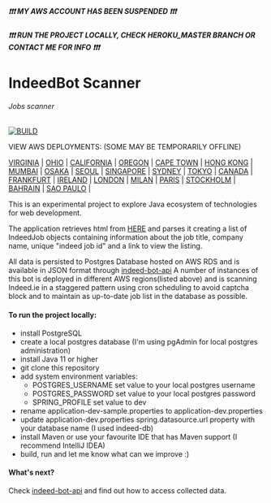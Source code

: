 ##### :exclamation::exclamation::exclamation: MY AWS ACCOUNT HAS BEEN SUSPENDED :exclamation::exclamation::exclamation:
##### :exclamation::exclamation::exclamation: RUN THE PROJECT LOCALLY, CHECK HEROKU_MASTER BRANCH OR CONTACT ME FOR INFO :exclamation::exclamation::exclamation:

# IndeedBot Scanner
###### Jobs scanner

[![BUILD](https://github.com/AdamWandoch/indeed-bot/workflows/BUILD/badge.svg)](https://github.com/AdamWandoch/indeed-bot/actions/workflows/maven.yml)

VIEW AWS DEPLOYMENTS: (SOME MAY BE TEMPORARILY OFFLINE)

[VIRGINIA](http://indeedbotvirginia-env.eba-4sf63gic.us-east-1.elasticbeanstalk.com/) | 
[OHIO](http://indeedbotohio-env.eba-niszmpdp.us-east-2.elasticbeanstalk.com/) | 
[CALIFORNIA](http://indeedbotcalifornia-env.eba-mhqpsqdy.us-west-1.elasticbeanstalk.com/) |
[OREGON](http://indeedbotoregon-env.eba-daaqgedz.us-west-2.elasticbeanstalk.com/) |
[CAPE TOWN](http://indeedbotcapetown-env.eba-md74kpmh.af-south-1.elasticbeanstalk.com/) |
[HONG KONG](http://indeedbothongkong-env.eba-swjz6jbt.ap-east-1.elasticbeanstalk.com/) |
[MUMBAI](http://indeedbotmumbai-env.eba-k83bwiia.ap-south-1.elasticbeanstalk.com/) |
[OSAKA](http://indeedbotosaka-env.eba-7cpbujbn.ap-northeast-3.elasticbeanstalk.com/) |
[SEOUL](http://indeedbotseoul-env.eba-e5uicp37.ap-northeast-2.elasticbeanstalk.com/) |
[SINGAPORE](http://indeedbotsingapore-env.eba-5m52rter.ap-southeast-1.elasticbeanstalk.com/) |
[SYDNEY](http://indeedbotsydney-env.eba-rp7xuxxm.ap-southeast-2.elasticbeanstalk.com/) |
[TOKYO](http://indeedbottokyo-env.eba-xmsejbh8.ap-northeast-1.elasticbeanstalk.com/) |
[CANADA](http://indeedbotcanada-env.eba-jxu6x6ue.ca-central-1.elasticbeanstalk.com/) |
[FRANKFURT](http://indeedbotfrankfurt-env.eba-qpbqcwxw.eu-central-1.elasticbeanstalk.com/) |
[IRELAND](http://indeedbotireland-env.eba-cckhqftf.eu-west-1.elasticbeanstalk.com/) |
[LONDON](http://indeedbotlondon-env.eba-cevpj4x9.eu-west-2.elasticbeanstalk.com/) |
[MILAN](http://indeedbotmilan-env.eba-emvxupbh.eu-south-1.elasticbeanstalk.com/) |
[PARIS](http://indeedbotparis-env.eba-qdcmu7p2.eu-west-3.elasticbeanstalk.com/) |
[STOCKHOLM](http://indeedbotstockholm-env.eba-y6zw9bvv.eu-north-1.elasticbeanstalk.com/) |
[BAHRAIN](http://indeedbotbahrain-env.eba-tzhqvrds.me-south-1.elasticbeanstalk.com/) |
[SAO PAULO](http://indeedbotsaopaulo-env.eba-3kg9h3bq.sa-east-1.elasticbeanstalk.com/) |

This is an experimental project to explore Java ecosystem of technologies for web development.

The application retrieves html from [HERE](https://ie.indeed.com/jobs?q=software&l=cork&sort=date&filter=0&start=) and parses it creating a list of IndeedJob objects containing information about the job title,
            company name, unique "indeed job id" and a link to view the listing. 

All data is persisted to Postgres Database hosted on AWS RDS and is available in JSON format through [indeed-bot-api](https://github.com/AdamWandoch/indeed-bot-api)
        A number of instances of this bot is deployed in different AWS regions(listed above) and is scanning Indeed.ie in a staggered pattern using cron scheduling to avoid captcha block and to maintain as up-to-date job list in the database as possible.

#### To run the project locally:
 * install PostgreSQL
 * create a local postgres database (I'm using pgAdmin for local postgres administration)
 * install Java 11 or higher
 * git clone this repository
 * add system environment variables:
    * POSTGRES_USERNAME set value to your local postgres username
    * POSTGRES_PASSWORD set value to your local postgres password
    * SPRING_PROFILE set value to dev
 * rename application-dev-sample.properties to application-dev.properties
 * update application-dev.properties spring.datasource.url property with your database name (I used indeed-db)
 * install Maven or use your favourite IDE that has Maven support (I recommend IntelliJ IDEA)
 * build, run and let me know what can we improve :)
#### What's next?
Check [indeed-bot-api](https://github.com/AdamWandoch/indeed-bot-api) and find out how to access collected data.
